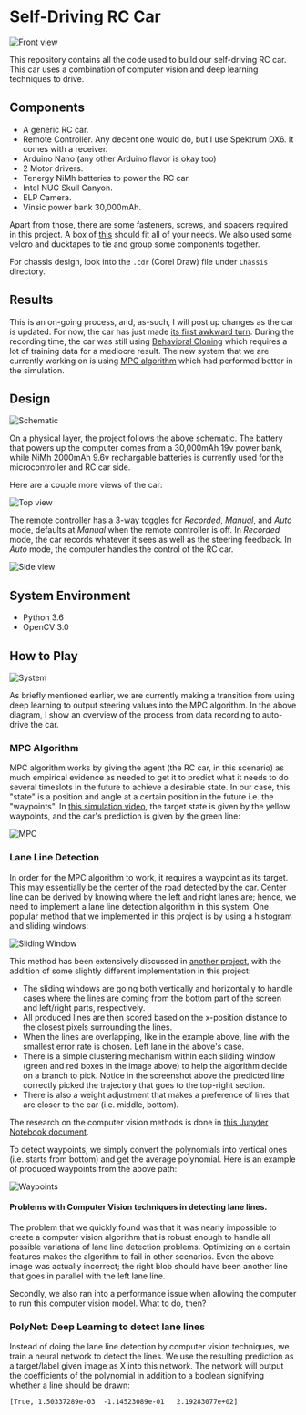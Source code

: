 # Self-Driving RC Car

[//]: # (Image References)
[1]: ./Docs/1.jpg
[2]: ./Docs/2.jpg
[3]: ./Docs/3.jpg
[schematic]: ./Docs/Schematic.png
[system]: ./Docs/System.png
[mpc]: ./Docs/MPC.png
[sliding_window]: ./Docs/sliding_window.png
[waypoints]: ./Docs/waypoints.png


![Front view][1]

This repository contains all the code used to build our self-driving RC car. This car uses a combination of computer vision and deep learning techniques to drive.

## Components

- A generic RC car.
- Remote Controller. Any decent one would do, but I use Spektrum DX6. It comes with a receiver.
- Arduino Nano (any other Arduino flavor is okay too)
- 2 Motor drivers.
- Tenergy NiMh batteries to power the RC car.
- Intel NUC Skull Canyon.
- ELP Camera.
- Vinsic power bank 30,000mAh.

Apart from those, there are some fasteners, screws, and spacers required in this project. A box of [this](https://www.amazon.com/gp/product/B01N5RDAUX/ref=od_aui_detailpages01?ie=UTF8&psc=1) should fit all of your needs. We also used some velcro and ducktapes to tie and group some components together.

For chassis design, look into the `.cdr` (Corel Draw) file under `Chassis` directory.

## Results

This is an on-going process, and, as-such, I will post up changes as the car is updated. For now, the car has just made [its first awkward turn](https://youtu.be/gNdW-0rRltk). During the recording time, the car was still using [Behavioral Cloning](https://youtu.be/mct3xzOkB78) which requires a lot of training data for a mediocre result. The new system that we are currently working on is using [MPC algorithm](https://youtu.be/AYXNlmw3f48) which had performed better in the simulation.

## Design

![Schematic][schematic]

On a physical layer, the project follows the above schematic. The battery that powers up the computer comes from a 30,000mAh 19v power bank, while NiMh 2000mAh 9.6v rechargable batteries is currently used for the microcontroller and RC car side.

Here are a couple more views of the car:

![Top view][2]

The remote controller has a 3-way toggles for *Recorded*, *Manual*, and *Auto* mode, defaults at *Manual* when the remote controller is off. In *Recorded* mode, the car records whatever it sees as well as the steering feedback. In *Auto* mode, the computer handles the control of the RC car.

![Side view][3]

## System Environment

- Python 3.6
- OpenCV 3.0

## How to Play

![System][system]

As briefly mentioned earlier, we are currently making a transition from using deep learning to output steering values into the MPC algorithm. In the above diagram, I show an overview of the process from data recording to auto-drive the car.

### MPC Algorithm

MPC algorithm works by giving the agent (the RC car, in this scenario) as much empirical evidence as needed to get it to predict what it needs to do several timeslots in the future to achieve a desirable state. In our case, this "state" is a position and angle at a certain position in the future i.e. the "waypoints". In [this simulation video](https://youtu.be/AYXNlmw3f48), the target state is given by the yellow waypoints, and the car's prediction is given by the green line:

![MPC][mpc]

### Lane Line Detection

In order for the MPC algorithm to work, it requires a waypoint as its target. This may essentially be the center of the road detected by the car. Center line can be derived by knowing where the left and right lanes are; hence, we need to implement a lane line detection algorithm in this system. One popular method that we implemented in this project is by using a histogram and sliding windows:

![Sliding Window][sliding_window]

This method has been extensively discussed in [another project](https://github.com/jaycode/Advanced-Lane-Lines), with the addition of some slightly different implementation in this project:

- The sliding windows are going both vertically and horizontally to handle cases where the lines are coming from the bottom part of the screen and left/right parts, respectively.
- All produced lines are then scored based on the x-position distance to the closest pixels surrounding the lines.
- When the lines are overlapping, like in the example above, line with the smallest error rate is chosen. Left lane in the above's case.
- There is a simple clustering mechanism within each sliding window (green and red boxes in the image above) to help the algorithm decide on a branch to pick. Notice in the screenshot above the predicted line correctly picked the trajectory that goes to the top-right section.
- There is also a weight adjustment that makes a preference of lines that are closer to the car (i.e. middle, bottom).

The research on the computer vision methods is done in [this Jupyter Notebook document](https://github.com/jaycode/Self-Driving-RC/blob/master/Computer/experiments/poly/Default%20Poly.ipynb).

To detect waypoints, we simply convert the polynomials into vertical ones (i.e. starts from bottom) and get the average polynomial. Here is an example of produced waypoints from the above path:

![Waypoints][waypoints]

#### Problems with Computer Vision techniques in detecting lane lines.

The problem that we quickly found was that it was nearly impossible to create a computer vision algorithm that is robust enough to handle all possible variations of lane line detection problems. Optimizing on a certain features makes the algorithm to fail in other scenarios. Even the above image was actually incorrect; the right blob should have been another line that goes in parallel with the left lane line.

Secondly, we also ran into a performance issue when allowing the computer to run this computer vision model. What to do, then?

### PolyNet: Deep Learning to detect lane lines

Instead of doing the lane line detection by computer vision techniques, we train a neural network to detect the lines. We use the resulting prediction as a target/label given image as X into this network. The network will output the coefficients of the polynomial in addition to a boolean signifying whether a line should be drawn:

```
[True, 1.50337289e-03  -1.14523089e-01   2.19283077e+02]
```